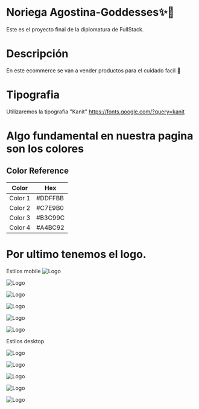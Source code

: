 
# Noriega Agostina-Goddesses✨🌈

Este es el proyecto final de la diplomatura de FullStack.

# Descripción

En este ecommerce se van a vender productos para el cuidado facil 💖

# Tipografia
Utilizaremos la tipografia "Kanit"
https://fonts.google.com/?query=kanit

# Algo fundamental en nuestra pagina son los colores 
## Color Reference

| Color             | Hex                                                                |
| ----------------- | ------------------------------------------------------------------ |
| Color 1 |#DDFFBB |
| Color 2 |#C7E9B0 |
| Color 3 |#B3C99C |
| Color 4 |#A4BC92 |




# Por ultimo tenemos el logo.
 

Estilos mobile
![Logo](https://github.com/AgosNori/NoriegaAgostina--Goddesses/blob/master/logo.png?raw=true)


![Logo](https://raw.githubusercontent.com/AgosNori/NoriegaAgostina--Goddesses/master/Carrito.png)

![Logo](https://raw.githubusercontent.com/AgosNori/NoriegaAgostina--Goddesses/master/Home.png)

![Logo](https://raw.githubusercontent.com/AgosNori/NoriegaAgostina--Goddesses/master/Login.png)

![Logo](https://raw.githubusercontent.com/AgosNori/NoriegaAgostina--Goddesses/master/Register.png)

![Logo](https://raw.githubusercontent.com/AgosNori/NoriegaAgostina--Goddesses/master/Details%20Product.png)

Estilos desktop

![Logo](https://raw.githubusercontent.com/AgosNori/NoriegaAgostina--Goddesses/master/Desktop%20-%20Home.png)

![Logo](https://raw.githubusercontent.com/AgosNori/NoriegaAgostina--Goddesses/master/Desktop%20-%20Details%20Product.png)

![Logo](https://raw.githubusercontent.com/AgosNori/NoriegaAgostina--Goddesses/master/Desktop%20-%20Login.png)

![Logo](https://raw.githubusercontent.com/AgosNori/NoriegaAgostina--Goddesses/master/Desktop%20-%20carrito.png)

![Logo](https://raw.githubusercontent.com/AgosNori/NoriegaAgostina--Goddesses/master/Desktop%20-%20register.png)